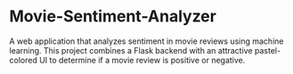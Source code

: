 # Movie-Sentiment-Analyzer
A web application that analyzes sentiment in movie reviews using machine learning. This project combines a Flask backend with an attractive pastel-colored UI to determine if a movie review is positive or negative.
